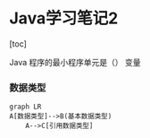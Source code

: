 # Java学习笔记2

[toc]

Java 程序的最小程序单元是（） 变量

### 数据类型

```mermaid
graph LR
A[数据类型]-->B(基本数据类型)
	A-->C[引用数据类型]
```

